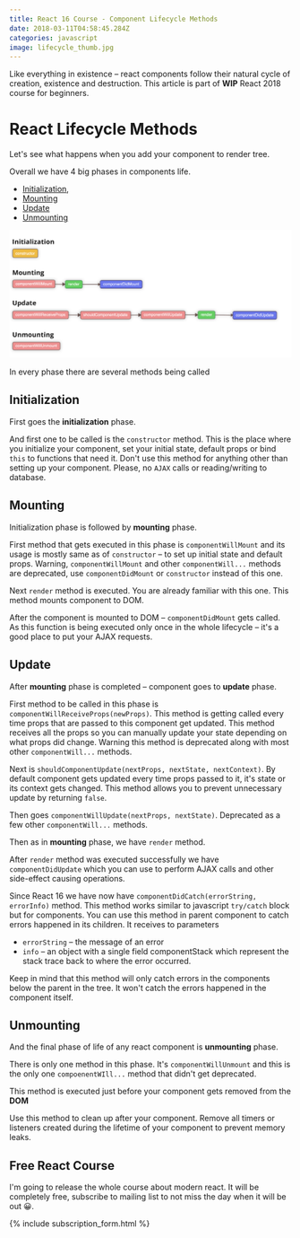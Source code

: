 ```yaml
---
title: React 16 Course - Component Lifecycle Methods
date: 2018-03-11T04:58:45.284Z
categories: javascript
image: lifecycle_thumb.jpg
---
```


Like everything in existence – react components follow their natural cycle of creation, existence and destruction. This article is part of __WIP__ React 2018 course for beginners.

# React Lifecycle Methods

Let's see what happens when you add your component to render tree.

Overall we have 4 big phases in components life.

* [Initialization](#initialization),
* [Mounting](#mounting)
* [Update](#update)
* [Unmounting](#unmounting)

![scheme](/assets/images/lifecycle.png)

In every phase there are several methods being called

## <a name="initialization"></a>Initialization

First goes the __initialization__ phase.

And first one to be called is the `constructor` method. This is the place where you initialize your component, set your initial state, default props or bind `this` to functions that need it.
Don't use this method for anything other than setting up your component. Please, no `AJAX` calls or reading/writing to database.

## <a name="mounting"></a>Mounting

Initialization phase is followed by __mounting__ phase.

First method that gets executed in this phase is `componentWillMount` and its usage is mostly same as of `constructor` – to set up initial state and default props. Warning, `componentWillMount` and other `componentWill...` methods are deprecated, use `componentDidMount` or `constructor` instead of this one.

Next `render` method is executed. You are already familiar with this one. This method mounts component to DOM.

After the component is mounted to DOM – `componentDidMount` gets called. As this function is being executed only once in the whole lifecycle – it's a good place to put your AJAX requests.

## <a name="update"></a>Update

After __mounting__ phase is completed – component goes to __update__ phase.

First method to be called in this phase is `componentWillReceiveProps(newProps)`. This method is getting called every time props that are passed to this component get updated.
This method receives all the props so you can manually update your state depending on what props did change.
Warning this method is deprecated along with most other `componentWill...` methods.

Next is `shouldComponentUpdate(nextProps, nextState, nextContext)`. By default component gets updated every time props passed to it, it's state or its context gets changed. This method allows you to prevent unnecessary update by returning `false`.

Then goes `componentWillUpdate(nextProps, nextState)`. Deprecated as a few other `componentWill...` methods.

Then as in __mounting__ phase, we have `render` method. 

After `render` method was executed successfully we have `componentDidUpdate` which you can use to perform AJAX calls and other side-effect causing operations.

Since React 16 we have now have `componentDidCatch(errorString, errorInfo)` method. This method works similar to javascript `try/catch` block but for components. You can use this method in parent component to catch errors happened in its children. It receives to parameters

* `errorString` – the message of an error
* `info` – an object with a single field componentStack which represent the stack trace back to where the error occurred.

Keep in mind that this method will only catch errors in the components below the parent in the tree. It won't catch the errors happened in the component itself.

## <a name="unmounting"></a>Unmounting

And the final phase of life of any react component is __unmounting__ phase.

There is only one method in this phase. It's `componentWillUnmount` and this is the only one `compoenentWIll...` method that didn't get deprecated.

This method is executed just before your component gets removed from the __DOM__

Use this method to clean up after your component. Remove all timers or listeners created during the lifetime of your component to prevent memory leaks.

## Free React Course

I'm going to release the whole course about modern react. It will be completely free, subscribe to mailing list to not miss the day when it will be out 😀.

{% include subscription_form.html %}
